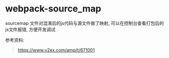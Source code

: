# webpack-source_map


sourcemap 文件对混淆后的js代码与源文件做了映射, 可以在控制台查看打包后的js文件报错, 方便开发调试



参考资料:

>https://www.v2ex.com/amp/t/671001
>